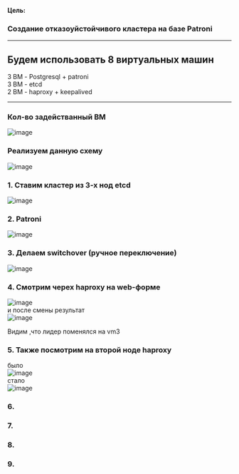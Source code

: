 **Цель:**  

### Создание отказоуйстойчивого кластера на базе Patroni  

********************************

## Будем использовать 8 виртуальных машин  
3 ВМ - Postgresql + patroni  
3 ВМ - etcd   
2 BM - haproxy + keepalived  
*******************************  
### Кол-во задействанный ВМ  
![image](https://github.com/user-attachments/assets/ae8b8b2d-0bea-4e95-9069-eb3fb3fd2a7b)  

### Реализуем данную схему  
![image](https://github.com/user-attachments/assets/35935780-a0a8-454d-86b3-e159668610d7)  

### 1. Ставим кластер из 3-х нод etcd  

![image](https://github.com/user-attachments/assets/148d210e-99ee-4d7e-a932-446e6d0836bb)  

### 2. Patroni  
![image](https://github.com/user-attachments/assets/4cc743ae-2301-47ad-abb9-8eb4c7c092d1)  

### 3. Делаем switchover (ручное переключение)  
![image](https://github.com/user-attachments/assets/5b1308ab-ff24-4bc7-84c3-f6cd60863e1e)  

### 4. Смотрим черех haproxy на web-форме  
![image](https://github.com/user-attachments/assets/9e95103d-a4ed-4f08-92d1-aa87e7cbb557)  
и после смены результат   
![image](https://github.com/user-attachments/assets/ab654424-321c-434d-a934-a1422558deb3)  

Видим ,что лидер поменялся на vm3  

### 5. Также посмотрим на второй ноде haproxy  
было  
![image](https://github.com/user-attachments/assets/cbbb2790-8da9-48a1-8eab-459812b38ccb)  
стало  
![image](https://github.com/user-attachments/assets/9b1db0e0-5b17-4831-ad58-ab76785f33ff)  



### 6. 


### 7. 

### 8.

### 9.
